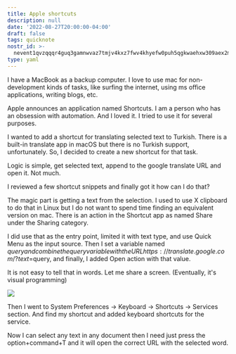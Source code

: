 ```yaml
---
title: Apple shortcuts
description: null
date: '2022-08-27T20:00:00-04:00'
draft: false
tags: quicknote
nostr_id: >-
  nevent1qvzqqqr4guq3gamnwvaz7tmjv4kxz7fwv4khyefw0puh5qgkwaehxw309aex2mrp0yhxummnw3ezucnpdejqz9rhwden5te0wfjkccte9ejxzmt4wvhxjmcprpmhxue69uhhyetvv9ujuumwdae8gtnnda3kjctvqyxhwumn8ghj7mn0wvhxcmmvqyt8wumn8ghj7un9d3shjtnswf5k6ctv9ehx2aqppamhxue69uhkummnw3ezumt0d5q3vamnwvaz7tmjv4kxz7fwdehhxtnnda3kjctvqyd8wumn8ghj7ctjw35kxmr9wvhxcctev4erxtnwv4mhxqg7waehxw309akkcuewv94kgetwd9azuetyw5h8gu30dehhxarjqqsd05e0wdkdypr9u9u0smnxrqf2g65gnw4gw3fd0fn4nygkwa0vlhcflrwrr
type: yaml
---
```



I have a MacBook as a backup computer. I love to use mac for non-development kinds of tasks, like surfing the internet, using ms office applications, writing blogs, etc. 

Apple announces an application named Shortcuts. I am a person who has an obsession with automation. And I loved it. I tried to use it for several purposes. 

I wanted to add a shortcut for translating selected text to Turkish. There is a built-in translate app in macOS but there is no Turkish support, unfortunately. So, I decided to create a new shortcut for that task.
<!--more-->
Logic is simple, get selected text, append to the google translate URL and open it. Not much. 

I reviewed a few shortcut snippets and finally got it how can I do that?

The magic part is getting a text from the selection. I used to use X clipboard to do that in Linux but I do not want to spend time finding an equivalent version on mac. There is an action in the Shortcut app as named Share under the Sharing category. 

I did use that as the entry point, limited it with text type, and use Quick Menu as the input source. Then I set a variable named $query and combine the query variable with the URL https://translate.google.com/?text=$query, and finally, I added Open action with that value. 

It is not easy to tell that in words. Let me share a screen. (Eventually, it's visual programming) 

![](http://historyofart.emre.xyz/wp-content/uploads/2022/08/Screen-Shot-2022-08-28-at-19.24.50.png)

Then I went to System Preferences -> Keyboard -> Shortcuts -> Services section. And find my shortcut and added keyboard shortcuts for the service.

Now I can select any text in any document then I need just press the option+command+T and it will open the correct URL with the selected word. 

